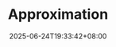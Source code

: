 ---
weight: 400
title: "Approximation"
description: ""
icon: "Hexagon"
date: "2025-06-24T19:33:42+08:00"
lastmod: "2025-06-24T19:33:42+08:00"
draft: true
toc: true
---